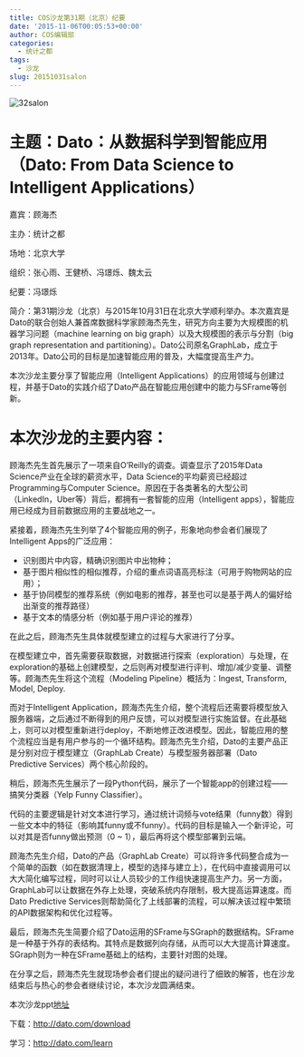 ```yaml
---
title: COS沙龙第31期（北京）纪要
date: '2015-11-06T00:05:53+00:00'
author: COS编辑部
categories:
  - 统计之都
tags:
  - 沙龙
slug: 20151031salon
---
```


![32salon](https://uploads.cosx.org/2015/11/32salon.jpg)

# 主题：Dato：从数据科学到智能应用（Dato: From Data Science to Intelligent Applications）

嘉宾：顾海杰

主办：统计之都

场地：北京大学

组织：张心雨、王健桥、冯璟烁、魏太云

纪要：冯璟烁

<!--more-->

简介：第31期沙龙（北京）与2015年10月31日在北京大学顺利举办。本次嘉宾是Dato的联合创始人兼首席数据科学家顾海杰先生，研究方向主要为大规模图的机器学习问题（machine learning on big graph）以及大规模图的表示与分割（big graph representation and partitioning）。Dato公司原名GraphLab，成立于2013年。Dato公司的目标是加速智能应用的普及，大幅度提高生产力。

本次沙龙主要分享了智能应用（Intelligent Applications）的应用领域与创建过程，并基于Dato的实践介绍了Dato产品在智能应用创建中的能力与SFrame等创新。

# 本次沙龙的主要内容：

顾海杰先生首先展示了一项来自O’Reilly的调查。调查显示了2015年Data Science产业在全球的薪资水平，Data Science的平均薪资已经超过Programming与Computer Science。原因在于各类著名的大型公司（LinkedIn，Uber等）背后，都拥有一套智能的应用（Intelligent apps），智能应用已经成为目前数据应用的主要战地之一。

紧接着，顾海杰先生列举了4个智能应用的例子，形象地向参会者们展现了Intelligent Apps的广泛应用：

  * 识别图片中内容，精确识别图片中出物种；
  * 基于图片相似性的相似推荐，介绍的重点词语高亮标注（可用于购物网站的应用）；
  * 基于协同模型的推荐系统（例如电影的推荐，甚至也可以是基于两人的偏好给出渐变的推荐路径）
  * 基于文本的情感分析（例如基于用户评论的推荐）

在此之后，顾海杰先生具体就模型建立的过程与大家进行了分享。

在模型建立中，首先需要获取数据，对数据进行探索（exploration）与处理，在exploration的基础上创建模型，之后则再对模型进行评判、增加/减少变量、调整等。顾海杰先生将这个流程（Modeling Pipeline）概括为：Ingest, Transform, Model, Deploy.

而对于Intelligent Application，顾海杰先生介绍，整个流程后还需要将模型放入服务器端，之后通过不断得到的用户反馈，可以对模型进行实施监督。在此基础上，则可以对模型重新进行deploy，不断地修正改进模型。因此，智能应用的整个流程应当是有用户参与的一个循环结构。顾海杰先生介绍，Dato的主要产品正是分别对应于模型建立（GraphLab Create）与模型服务器部署（Dato Predictive Services）两个核心阶段的。

稍后，顾海杰先生展示了一段Python代码，展示了一个智能app的创建过程——搞笑分类器（Yelp Funny Classifier）。

代码的主要逻辑是针对文本进行学习，通过统计词频与vote结果（funny数）得到一些文本中的特征（影响其funny或不funny）。代码的目标是输入一个新评论，可以对其是否funny做出预测（0 ~ 1），最后再将这个模型部署到云端。

顾海杰先生介绍，Dato的产品（GraphLab Create）可以将许多代码整合成为一个简单的函数（如在数据清理上，模型的选择与建立上），在代码中直接调用可以大大简化编写过程，同时可以让人员较少的工作组快速提高生产力。另一方面，GraphLab可以让数据在外存上处理，突破系统内存限制，极大提高运算速度。而Dato Predictive Services则帮助简化了上线部署的流程，可以解决该过程中繁琐的API数据架构和优化过程等。

最后，顾海杰先生简要介绍了Dato运用的SFrame与SGraph的数据结构。SFrame是一种基于外存的表结构。其特点是数据列向存储，从而可以大大提高计算速度。SGraph则为一种在SFrame基础上的结构，主要针对图的处理。

在分享之后，顾海杰先生就现场参会者们提出的疑问进行了细致的解答，也在沙龙结束后与热心的参会者继续讨论，本次沙龙圆满结束。

本次沙龙ppt[地址](http://pan.baidu.com/s/1sjvd7ul)

下载：<http://dato.com/download>

学习：<http://dato.com/learn>
